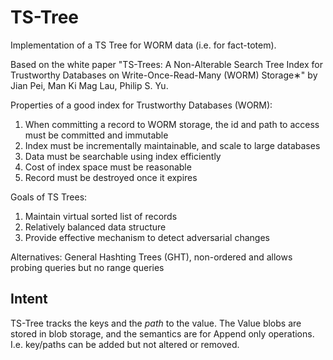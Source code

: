 # TS-Tree
Implementation of a TS Tree for WORM data (i.e. for fact-totem).

Based on the white paper "TS-Trees: A Non-Alterable Search Tree Index for Trustworthy Databases on
Write-Once-Read-Many (WORM) Storage∗" by Jian Pei, Man Ki Mag Lau, Philip S. Yu.

Properties of a good index for Trustworthy Databases (WORM):

1. When committing a record to WORM storage, the id and path to access must be committed and immutable
2. Index must be incrementally maintainable, and scale to large databases
3. Data must be searchable using index efficiently
4. Cost of index space must be reasonable
5. Record must be destroyed once it expires

Goals of TS Trees:

1. Maintain virtual sorted list of records
2. Relatively balanced data structure
3. Provide effective mechanism to detect adversarial changes

Alternatives: General Hashting Trees (GHT), non-ordered and allows probing queries but no range queries

## Intent

TS-Tree tracks the keys and the _path_ to the value.  The Value blobs are stored in blob storage, and the semantics are
for Append only operations.  I.e. key/paths can be added but not altered or removed.